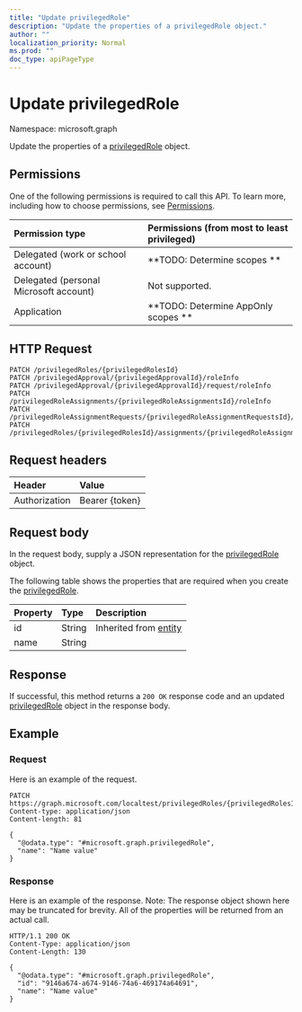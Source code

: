 ```yaml
---
title: "Update privilegedRole"
description: "Update the properties of a privilegedRole object."
author: ""
localization_priority: Normal
ms.prod: ""
doc_type: apiPageType
---
```


# Update privilegedRole

Namespace: microsoft.graph

Update the properties of a [privilegedRole](../resources/privilegedrole.md) object.

## Permissions
One of the following permissions is required to call this API. To learn more, including how to choose permissions, see [Permissions](/concepts/permissions-reference.md).

|Permission type|Permissions (from most to least privileged)|
|:---|:---|
|Delegated (work or school account)|**TODO: Determine scopes **|
|Delegated (personal Microsoft account)|Not supported.|
|Application|**TODO: Determine AppOnly scopes **|

## HTTP Request
<!-- {
  "blockType": "ignored"
}
-->
``` http
PATCH /privilegedRoles/{privilegedRolesId}
PATCH /privilegedApproval/{privilegedApprovalId}/roleInfo
PATCH /privilegedApproval/{privilegedApprovalId}/request/roleInfo
PATCH /privilegedRoleAssignments/{privilegedRoleAssignmentsId}/roleInfo
PATCH /privilegedRoleAssignmentRequests/{privilegedRoleAssignmentRequestsId}/roleInfo
PATCH /privilegedRoles/{privilegedRolesId}/assignments/{privilegedRoleAssignmentId}/roleInfo
```

## Request headers
|Header|Value|
|:---|:---|
|Authorization|Bearer {token}|

## Request body
In the request body, supply a JSON representation for the [privilegedRole](../resources/privilegedrole.md) object.

The following table shows the properties that are required when you create the [privilegedRole](../resources/privilegedrole.md).

|Property|Type|Description|
|:---|:---|:---|
|id|String| Inherited from [entity](../resources/entity.md)|
|name|String||



## Response
If successful, this method returns a `200 OK` response code and an updated [privilegedRole](../resources/privilegedrole.md) object in the response body.

## Example

### Request
Here is an example of the request.
<!-- {
  "blockType": "request",
  "name": "update_privilegedrole"
}
-->
``` http
PATCH https://graph.microsoft.com/localtest/privilegedRoles/{privilegedRolesId}
Content-type: application/json
Content-length: 81

{
  "@odata.type": "#microsoft.graph.privilegedRole",
  "name": "Name value"
}
```

### Response
Here is an example of the response. Note: The response object shown here may be truncated for brevity. All of the properties will be returned from an actual call.
<!-- {
  "blockType": "response",
  "truncated": true
}
-->
``` http
HTTP/1.1 200 OK
Content-Type: application/json
Content-Length: 130

{
  "@odata.type": "#microsoft.graph.privilegedRole",
  "id": "9146a674-a674-9146-74a6-469174a64691",
  "name": "Name value"
}
```

